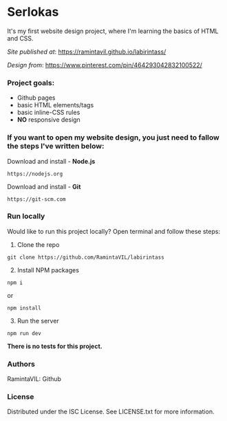 # Serlokas 

It's my first website design project, where I'm learning the basics of HTML and CSS.

_Site published at_: https://ramintavil.github.io/labirintass/

_Design from_: https://www.pinterest.com/pin/464293042832100522/

### Project goals:

* Github pages
* basic HTML elements/tags
* basic inline-CSS rules
* **NO** responsive design

### If you want to open my website design, you just need to fallow the steps I've written below:

 Download and install - __Node.js__ 
```
https://nodejs.org
```
Download and install - __Git__ 
```
https://git-scm.com
```
### Run locally

Would like to run this project locally? Open terminal and follow these steps:
1. Clone the repo
```
git clone https://github.com/RamintaVIL/labirintass
```
2. Install NPM packages
```
npm i
```
  or
```
npm install
```
3. Run the server
```
npm run dev
```

__There is no tests for this project.__

### Authors

RamintaVIL: Github


### License

Distributed under the ISC License. See LICENSE.txt for more information.